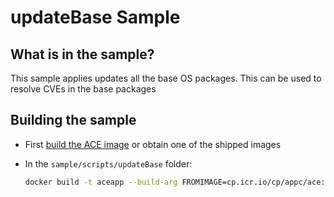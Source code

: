 # updateBase Sample

## What is in the sample?

This sample applies updates all the base OS packages. This can be used to resolve CVEs in the base packages

## Building the sample

- First [build the ACE image](../../README.md#Building-a-container-image) or obtain one of the shipped images
- In the `sample/scripts/updateBase` folder:

    ```bash
    docker build -t aceapp --build-arg FROMIMAGE=cp.icr.io/cp/appc/ace:12.0.4.0-r1 --file Dockerfile .
    ```
